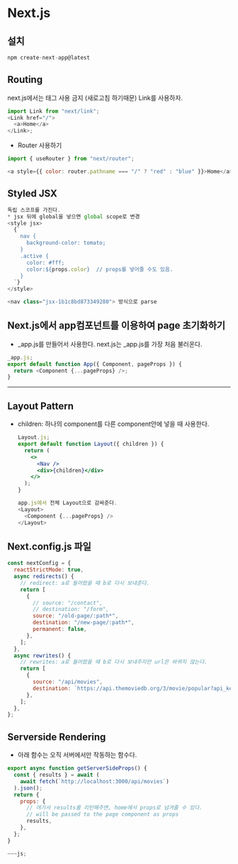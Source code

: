 # Next.js

## 설치

```js
npm create-next-app@latest
```

## Routing

next.js에서는 <a> 태그 사용 금지 (새로고침 하기때문)
Link를 사용하자.

```js
import Link from "next/link";
<Link href="/">
  <a>Home</a>
</Link>;
```

- Router 사용하기

```js
import { useRouter } from "next/router";

<a style={{ color: router.pathname === "/" ? "red" : "blue" }}>Home</a>;
```

## Styled JSX

```js
독립 스코프를 가진다.
* jsx 뒤에 global을 넣으면 global scope로 변경
<style jsx>
  {`
    nav {
      background-color: tomato;
    }
    .active {
      color: #fff;
      color:${props.color}  // props를 넣어줄 수도 있음.
    }
  `}
</style>

<nav class="jsx-1b1c8bd873349280"> 방식으로 parse
```

## Next.js에서 app컴포넌트를 이용하여 page 초기화하기

- \_app.js를 만들어서 사용한다.
  next.js는 \_app.js를 가장 처음 불러온다.

```js
_app.js;
export default function App({ Component, pageProps }) {
  return <Component {...pageProps} />;
}
```

---

## Layout Pattern

- children: 하나의 component를 다른 component안에 넣을 때 사용한다.

  ```jsx
  Layout.js;
  export default function Layout({ children }) {
    return (
      <>
        <Nav />
        <div>{children}</div>
      </>
    );
  }
  ```

  ```js
  app.js에서 전체 Layout으로 감싸준다.
  <Layout>
    <Component {...pageProps} />
  </Layout>
  ```

## Next.config.js 파일

```js
const nextConfig = {
  reactStrictMode: true,
  async redirects() {
    // redirect: a로 들어왔을 때 b로 다시 보내준다.
    return [
      {
        // source: "/contact",
        // destination: "/form",
        source: "/old-page/:path*",
        destination: "/new-page/:path*",
        permanent: false,
      },
    ];
  },
  async rewrites() {
    // rewrites: a로 들어왔을 때 b로 다시 보내주지만 url은 바뀌지 않는다.
    return [
      {
        source: "/api/movies",
        destination: `https://api.themoviedb.org/3/movie/popular?api_key=${process.env.API_KEY}`,
      },
    ];
  },
};
```

## Serverside Rendering

- 아래 함수는 오직 서버에서만 작동하는 함수다.

```js
export async function getServerSideProps() {
  const { results } = await (
    await fetch(`http://localhost:3000/api/movies`)
  ).json();
  return {
    props: {
      // 여기서 results를 리턴해주면, home에서 props로 넘겨줄 수 있다.
      // will be passed to the page component as props
      results,
    },
  };
}

~~~js;
```
